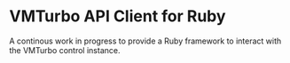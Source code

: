 # VMTurbo API Client for Ruby

A continous work in progress to provide a Ruby framework to interact with the VMTurbo control instance.

